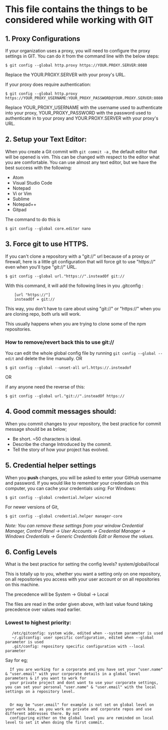 # This file contains the things to be considered while working with GIT
## 1. Proxy Configurations
If your organization uses a proxy, you will need to configure the proxy settings in GIT.
You can do it from the command line with the below steps:

  ```$ git config --global http.proxy https://YOUR.PROXY.SERVER:8080```
  
  Replace the YOUR.PROXY.SERVER with your proxy's URL.
  
  If your proxy does require authentication:
  
  ```$ git config --global http.proxy https://YOUR_PROXY_USERNAME:YOUR_PROXY_PASSWORD@YOUR.PROXY.SERVER:8080```
  
  Replace YOUR_PROXY_USERNAME with the username used to authenticate into your proxy, YOUR_PROXY_PASSWORD with the password used to authenticate in to your proxy and YOUR.PROXY.SERVER with your proxy's URL.
  
## 2. Setup your Text Editor:
When you create a Git commit with ``` git commit -a ``` , the default editor that will be opened is vim. This can be changed with respect to the editor what you are comfortable.
You can use almost any text editor, but we have the best success with the following:
  * Atom
  * Visual Studio Code
  * Notepad
  * Vi or Vim
  * Sublime
  * Notepad++
  * Gitpad
  
The command to do this is 

  ``` $ git config --global core.editor nano ```
  
## 3. Force git to use HTTPS.
If you can't clone a repository with a "git://" url because of a proxy or firewall, here is a little git configuration that will force git to use "https://" even when you'll type "git://" URL.

``` $ git config --global url."https://".insteadOf git:// ```

With this command, it will add the following lines in you .gitconfig :

``` 
    [url "https://"]   
    insteadOf = git://
```

This way, you don't have to care about using "git://" or "https://" when you are cloning repo, both urls will work.

This usually happens when you are trying to clone some of the npm repositories.

### How to remove/revert back this to use git://
You can edit the whole global config file by running ``` git config --global --edit ``` and delete the line manually.
OR

``` $ git config --global --unset-all url.https://.insteadof ```

OR

if any anyone need the reverse of this:

``` $ git config --global url."git://".insteadOf https:// ```

## 4. Good commit messages should:
When you commit changes to your repository, the best practice for commit message should be as below;
  * Be short. ~50 characters is ideal.
  * Describe the change Introduced by the commit.
  * Tell the story of how your project has evolved.

## 5. Credential helper settings
When you **push** changes, you will be asked to enter your GitHub username and password. If you would like to remember your credentials on this computer, you can cache your credentials using:
For Windows:

``` $ git config --global credential.helper wincred ```

For newer versions of Git,

``` $ git config --global credential.helper manager-core ```

_Note: You can remove these settings from your window Credential Manager,
      Control Panel -> User Accounts -> Credential Manager -> Windows Credentials -> Generic Credentials
      Edit or Remove the values._
  
## 6. Config Levels
What is the best practice for setting the config levels? system/global/local

  This is totally up to you, whether you want a setting only on one repository, on all repositories you access with your user account or on all repositories on this machine.
  
  The precedence will be System -> Global -> Local
  
  The files are read in the order given above, with last value found taking precedence over values read earlier.
  
  
  ### Lowest to highest priority:
       /etc/gitconfig: system wide, edited when --system parameter is used
       ~/.gitconfig: user specific configuration, edited when --global parameter is used
       .git/config: repository specific configuration with --local parameter
  
  Say for eg; 
  
      If you are working for a corporate and you have set your "user.name" & "user.email" with your corporate details in a global level parameters & if you want to work for 
      your private project and dont want to use your corporate settings, you can set your personal "user.name" & "user.email" with the local settings on a repository level.
      
      
      Or may be "user.email" for example is not set on global level on your work box, as you work on private and corporate repos and use different addresses there. By not
      configuring either on the global level you are reminded on local level to set it when doing the first commit.
      
      
      
      
